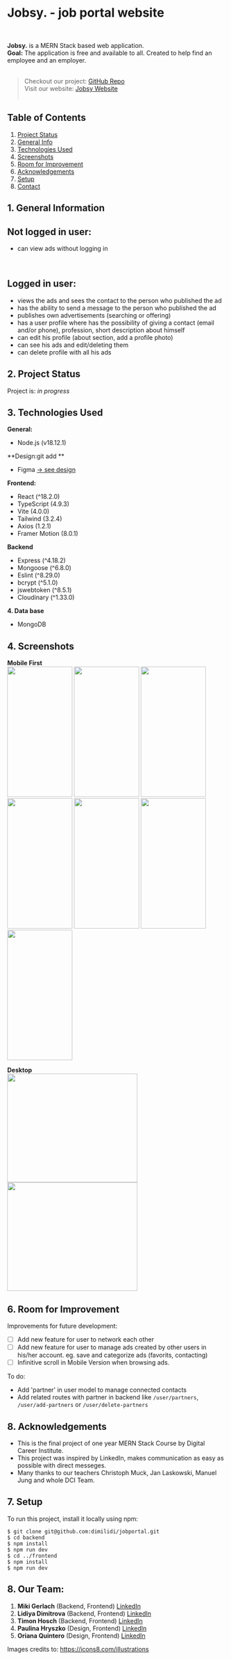 # Jobsy. - job portal website

 <br/>

**Jobsy.** is a MERN Stack based web application. <br>
**Goal:** The application is free and available to all. Created to help find an employee and an employer. 
 <br/>
 <br/>

> Checkout our project: [GitHub Repo](https://github.com/dimilidi/jobportal)<br/>
> Visit our website: [Jobsy Website](https://jobsy-jobportal.netlify.app)<br/> <br/>


## Table of Contents

1. [Project Status](#1-project-status)
2. [General Info](#2-general-information)
3. [Technologies Used](#3-technologies-used)
4. [Screenshots](#4-screenshots)
5. [Room for Improvement](#5-room-for-improvement)
6. [Acknowledgements](#6-acknowledgements)
7. [Setup](#7-setup)
8. [Contact](#8-contact)

<!-- * [License](#license) -->

## 1. General Information


## Not logged in user: 
* can view ads without logging in
 <br/>

## Logged in user:
* views the ads and sees the contact to the person who published the ad
* has the ability to send a message to the person who published the ad
* publishes own advertisements (searching or offering)
* has a user profile where has the possibility of giving a contact (email and/or phone), profession, short description about himself
* can edit his profile (about section, add a profile photo)
* can see his ads and edit/deleting them
* can delete profile with all his ads

## 2. Project Status

Project is: _in progress_ 

## 3. Technologies Used

**General:**

- Node.js (v18.12.1)


**Design:git add **
- Figma  [-> see design](https://www.figma.com/file/cmWtNE21nByCtTRUkoR2uS/Wireframing-DT?node-id=112%3A2815&t=uVB5Ez63DIcXSe0U-0)

**Frontend:**

- React (^18.2.0)
- TypeScript (4.9.3)
- Vite (4.0.0)
- Tailwind (3.2.4)
- Axios (1.2.1)
- Framer Motion (8.0.1)

**Backend**

- Express (^4.18.2)
- Mongoose (^6.8.0)
- Eslint (^8.29.0)
- bcrypt (^5.1.0)
- jswebtoken (^8.5.1)
- Cloudinary (^1.33.0)

**4. Data base**

- MongoDB
<!-- 
## 3. Features

List the ready features here:

- Awesome feature 1
- Awesome feature 2
- Awesome feature 3 -->

## 4. Screenshots

**Mobile First** <br>
<img src='./frontend/src/assets/screenshots/home_mobile.png ' width='150' height='300' />
<img src='./frontend/src/assets/screenshots/ads.list_mobile.png ' width='150' height='300' />
<img src='./frontend/src/assets/screenshots/account_mobile.png ' width='150' height='300' />
<img src='./frontend/src/assets/screenshots/Account_mobile2.png ' width='150' height='300' />
<img src='./frontend/src/assets/screenshots/editAccount_mobile.png' width='150' height='300' />
<img src='./frontend/src/assets/screenshots/CreateAd_mobile.png' width='150' height='300' />
<img src='./frontend/src/assets/screenshots/deleteAccount_mobile.png' width='150' height='300' />

**Desktop** <br>
<img src='./frontend/src/assets/screenshots/home_desktop.png ' width='300' height='250' />
<img src='./frontend/src/assets/screenshots/Account_desktop.png ' width='300' height='250' />




## 6. Room for Improvement

 Improvements for future development:

- [ ] Add new feature for user to network each other
- [ ] Add new feature for user to manage ads created by other users in his/her account. eg. save and categorize ads (favorits, contacting)
- [ ] Infinitive scroll in Mobile Version when browsing ads.

To do:

- Add 'partner' in user model to manage connected contacts
- Add related routes with partner in backend like `/user/partners`, `/user/add-partners` or `/user/delete-partners`

## 8. Acknowledgements

- This is the final project of one year MERN Stack Course by Digital Career Institute.
- This project was inspired by LinkedIn, makes communication as easy as possible with direct messeges.
- Many thanks to our teachers Christoph Muck, Jan Laskowski, Manuel Jung and whole DCI Team. 

## 7. Setup

To run this project, install it locally using npm:

```
$ git clone git@github.com:dimilidi/jobportal.git
$ cd backend
$ npm install
$ npm run dev
$ cd ../frontend
$ npm install
$ npm run dev
```


## 8. Our Team: 

1. **Miki Gerlach** (Backend, Frontend) [LinkedIn](https://www.linkedin.com/in/mikigerlach/)
2. **Lidiya Dimitrova** (Backend, Frontend) [LinkedIn](https://www.linkedin.com/in/dimitrovalidiya/)
5. **Timon Hosch** (Backend, Frontend) [LinkedIn](https://www.linkedin.com/in/timon-hosch-3a1463236/)
3. **Paulina Hryszko** (Design, Frontend) [LinkedIn](https://www.linkedin.com/in/paulina-hryszko/)
4. **Oriana Quintero** (Design, Frontend) [LinkedIn](https://www.linkedin.com/in/oriana-quintero/)



Images credits to: https://icons8.com/illustrations 


